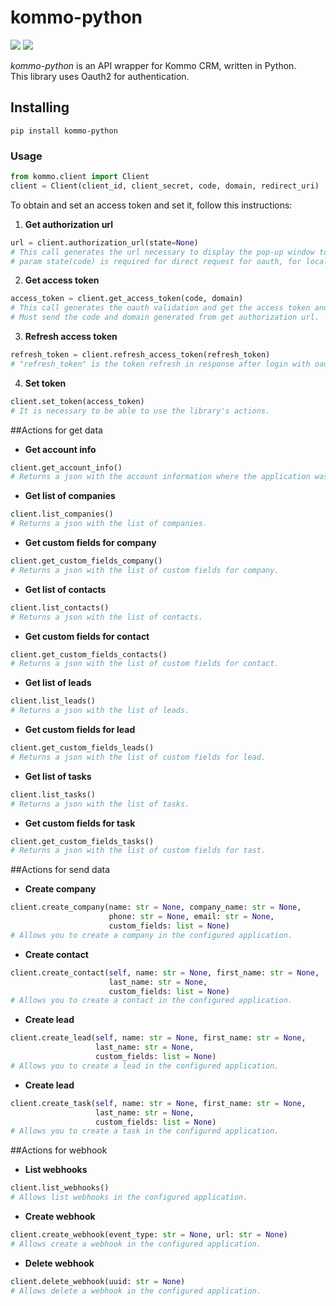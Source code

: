 
# kommo-python
![](https://img.shields.io/badge/version-0.1.4-success) ![](https://img.shields.io/badge/Python-3.8%20|%203.9%20|%203.10%20|%203.11-4B8BBE?logo=python&logoColor=white)  

*kommo-python* is an API wrapper for Kommo CRM, written in Python.  
This library uses Oauth2 for authentication.
## Installing
```
pip install kommo-python
```
### Usage
```python
from kommo.client import Client
client = Client(client_id, client_secret, code, domain, redirect_uri)
```
To obtain and set an access token and set it, follow this instructions:
1. **Get authorization url**
```python
url = client.authorization_url(state=None)
# This call generates the url necessary to display the pop-up window to perform oauth authentication
# param state(code) is required for direct request for oauth, for local test isn't necessary
```
2. **Get access token**
```python
access_token = client.get_access_token(code, domain)
# This call generates the oauth validation and get the access token and refresh token.
# Must send the code and domain generated from get authorization url. 
```
3. **Refresh access token**
```python
refresh_token = client.refresh_access_token(refresh_token)
# "refresh_token" is the token refresh in response after login with oauth with the above url.
```

4. **Set token**
```python
client.set_token(access_token)
# It is necessary to be able to use the library's actions.
```
##Actions for get data
- **Get account info**
```python
client.get_account_info()
# Returns a json with the account information where the application was configured.
```

- **Get list of companies**
```python
client.list_companies()
# Returns a json with the list of companies.
```

- **Get custom fields for company**
```python
client.get_custom_fields_company()
# Returns a json with the list of custom fields for company.
```

- **Get list of contacts**
```python
client.list_contacts()
# Returns a json with the list of contacts.
```

- **Get custom fields for contact**
```python
client.get_custom_fields_contacts()
# Returns a json with the list of custom fields for contact.
```

- **Get list of leads**
```python
client.list_leads()
# Returns a json with the list of leads.
```

- **Get custom fields for lead**
```python
client.get_custom_fields_leads()
# Returns a json with the list of custom fields for lead.
```

- **Get list of tasks**
```python
client.list_tasks()
# Returns a json with the list of tasks.
```

- **Get custom fields for task**
```python
client.get_custom_fields_tasks()
# Returns a json with the list of custom fields for tast.
```

##Actions for send data

- **Create company**
```python
client.create_company(name: str = None, company_name: str = None, 
                      phone: str = None, email: str = None,
                      custom_fields: list = None)
# Allows you to create a company in the configured application.
```

- **Create contact**
```python
client.create_contact(self, name: str = None, first_name: str = None, 
                      last_name: str = None,
                      custom_fields: list = None)
# Allows you to create a contact in the configured application.
```

- **Create lead**
```python
client.create_lead(self, name: str = None, first_name: str = None, 
                   last_name: str = None,
                   custom_fields: list = None)
# Allows you to create a lead in the configured application.
```

- **Create lead**
```python
client.create_task(self, name: str = None, first_name: str = None, 
                   last_name: str = None,
                   custom_fields: list = None)
# Allows you to create a task in the configured application.
```

##Actions for webhook

- **List webhooks**
```python
client.list_webhooks()
# Allows list webhooks in the configured application.
```

- **Create webhook**
```python
client.create_webhook(event_type: str = None, url: str = None)
# Allows create a webhook in the configured application.
```

- **Delete webhook**
```python
client.delete_webhook(uuid: str = None)
# Allows delete a webhook in the configured application.
```